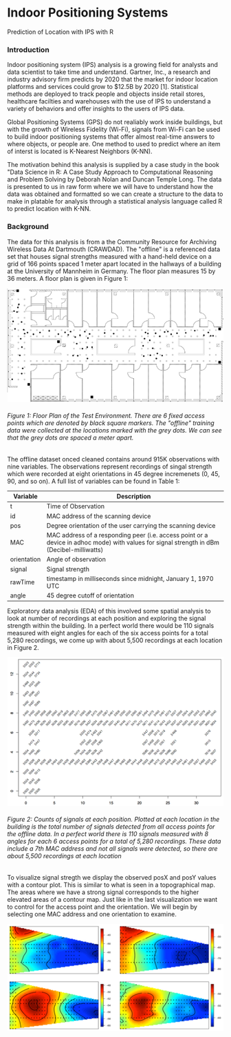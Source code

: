 # Indoor Positioning Systems
Prediction of Location with IPS with R

### Introduction
Indoor positioning system (IPS) analysis is a growing field for analysts and data scientist to take time and understand. Gartner, Inc., a research and industry advisory firm predicts by 2020 that the market for indoor location platforms and services could grow to $12.5B by 2020 [1]. Statistical methods are deployed to track people and objects inside retail stores, healthcare facilties and warehouses with the use of IPS to understand a variety of behaviors and offer insights to the users of IPS data.

Global Positioning Systems (GPS) do not realiably work inside buildings, but with the growth of Wireless Fidelity (Wi-Fi), signals from Wi-Fi can be used to build indoor positioning systems that offer almost real-time answers to where objects, or people are. One method to used to predict where an item of interst is located is K-Nearest Neighbors (K-NN).

The motivation behind this analysis is supplied by a case study in the book "Data Science in R: A Case Study Approach to Computational Reasoning and Problem Solving by Deborah Nolan and Duncan Temple Long. The data is presented to us in raw form where we will have to understand how the data was obtained and formatted so we can create a structure to the data to make in platable for analysis through a statistical analysis language called R to predict location with K-NN.

### Background
The data for this analysis is from a the Community Resource for Archiving Wireless Data At Dartmouth (CRAWDAD). The "offline" is a referenced data set that houses signal strengths measured with a hand-held device on a grid of 166 points spaced 1 meter apart located in the hallways of a building at the University of Mannheim in Germany. The floor plan measures 15 by 36 meters. A floor plan is given in Figure 1:

![](README_files/floorPlan.png)

###### Figure 1: Floor Plan of the Test Environment. There are 6 fixed access points which are denoted by black square markers. The "offline" training data were collected at the locations marked with the grey dots. We can see that the grey dots are spaced a meter apart.

The offline dataset onced cleaned contains around 915K observations with nine variables. The observations represent recordings of singal strength which were recorded at eight orientations in 45 degree incremenets (0, 45, 90, and so on). A full list of variables can be found in Table 1:

Variable  | Description
------------- | -------------
t | Time of Observation
id | MAC address of the scanning device
pos | Degree orientation of the user carrying the scanning device
MAC | MAC address of a responding peer (i.e. access point or a device in adhoc mode) with values for signal strength in dBm (Decibel-milliwatts)
orientation | Angle of observation
signal | Signal strength
rawTime | timestamp in milliseconds since midnight, January 1, 1970 UTC
angle | 45 degree cutoff of orientation

Exploratory data analysis (EDA) of this involved some spatial analysis to look at number of recordings at each position and exploring the signal strength within the building. In a perfect world there would be 110 signals measured with eight angles for each of the six access points for a total 5,280 recordings, we come up with about 5,500 recordings at each location in Figure 2.

![](README_files/Geo_XYByCount.png)

###### Figure 2: Counts of signals at each position. Plotted at each location in the building is the total number of signals detected from all access points for the offline data. In a perfect world there is 110 signals measured with 8 angles for each 6 access points for a total of 5,280 recordings. These data include a 7th MAC address and not all signals were detected, so there are about 5,500 recordings at each location

To visualize signal stregth we display the observed posX and posY values with a contour plot. This is similar to what is seen in a topographical map. The areas where we have a strong signal corresponds to the higher elevated areas of a contour map. Just like in the last visualization we want to control for the access point and the orientation. We will begin by selecting one MAC address and one orientation to examine.

![](README_files/Geo_HeatMap.png)

